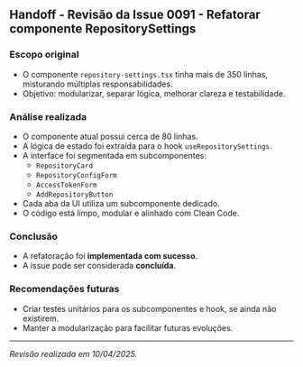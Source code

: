 ## Handoff - Revisão da Issue 0091 - Refatorar componente RepositorySettings

### Escopo original
- O componente `repository-settings.tsx` tinha mais de 350 linhas, misturando múltiplas responsabilidades.
- Objetivo: modularizar, separar lógica, melhorar clareza e testabilidade.

### Análise realizada
- O componente atual possui cerca de 80 linhas.
- A lógica de estado foi extraída para o hook `useRepositorySettings`.
- A interface foi segmentada em subcomponentes:
  - `RepositoryCard`
  - `RepositoryConfigForm`
  - `AccessTokenForm`
  - `AddRepositoryButton`
- Cada aba da UI utiliza um subcomponente dedicado.
- O código está limpo, modular e alinhado com Clean Code.

### Conclusão
- A refatoração foi **implementada com sucesso**.
- A issue pode ser considerada **concluída**.

### Recomendações futuras
- Criar testes unitários para os subcomponentes e hook, se ainda não existirem.
- Manter a modularização para facilitar futuras evoluções.

---

_Revisão realizada em 10/04/2025._